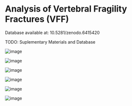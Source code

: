 # Analysis of Vertebral Fragility Fractures (VFF)

Database available at: 10.5281/zenodo.6415420

TODO: Suplementary Materials and Database

![image](https://user-images.githubusercontent.com/3834596/162453131-4161aed8-cfbb-47b5-804f-4f7624442207.png)

![image](https://user-images.githubusercontent.com/3834596/162453290-9a6d5d9e-0da3-4b7e-95ae-9fe71cd09c7b.png)

![image](https://user-images.githubusercontent.com/3834596/162453401-5fb5c4b2-69aa-42a7-bcb9-7f35b3f8867c.png)

![image](https://user-images.githubusercontent.com/3834596/162453489-17835546-af96-434c-b739-507e510fd0b8.png)

![image](https://user-images.githubusercontent.com/3834596/162453563-35554e73-4f01-4a4a-ac86-26c026a7dbf4.png)

![image](https://user-images.githubusercontent.com/3834596/162453628-1e749451-7bb0-4b53-b85b-dfa28215b370.png)
